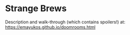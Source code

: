 # Strange Brews

Description and walk-through (which contains spoilers!) at: https://emayukos.github.io/doomrooms.html
